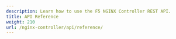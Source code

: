 ```yaml
---
description: Learn how to use the F5 NGINX Controller REST API.
title: API Reference
weight: 210
url: /nginx-controller/api/reference/
---
```


